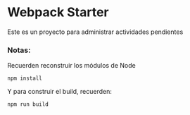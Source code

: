 # Webpack Starter

Este es un proyecto para administrar actividades pendientes

### Notas:
Recuerden reconstruir los módulos de Node
```
npm install
```

Y para construir el build, recuerden:
```
npm run build
```